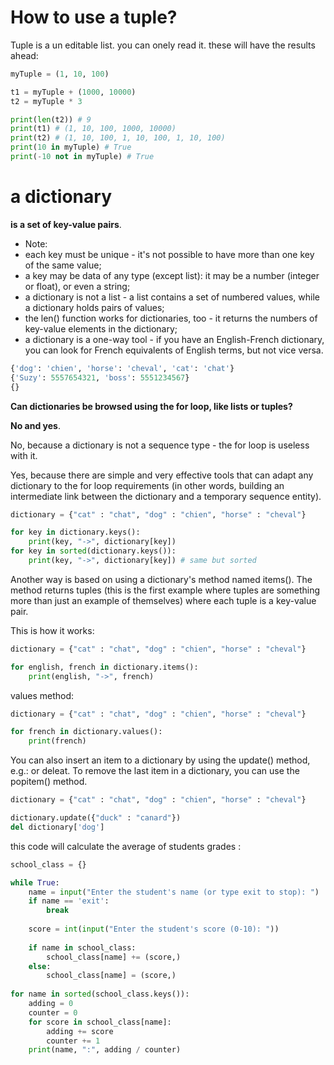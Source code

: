 # How to use a tuple?
Tuple is a un editable list. you can onely read it.
these will have the results ahead:

```python
myTuple = (1, 10, 100)

t1 = myTuple + (1000, 10000)
t2 = myTuple * 3

print(len(t2)) # 9
print(t1) # (1, 10, 100, 1000, 10000)
print(t2) # (1, 10, 100, 1, 10, 100, 1, 10, 100)
print(10 in myTuple) # True
print(-10 not in myTuple) # True
```
# a dictionary
**is a set of key-value pairs**.
- Note:
- each key must be unique - it's not possible to have more than one key of the same value;
- a key may be data of any type (except list): it may be a number (integer or float), or even a string;
- a dictionary is not a list - a list contains a set of numbered values, while a dictionary holds pairs of values;
- the len() function works for dictionaries, too - it returns the numbers of key-value elements in the dictionary;
- a dictionary is a one-way tool - if you have an English-French dictionary, you can look for French equivalents of English terms, but not vice versa.
```python
{'dog': 'chien', 'horse': 'cheval', 'cat': 'chat'}
{'Suzy': 5557654321, 'boss': 5551234567}
{}
```
**Can dictionaries be browsed using the for loop, like lists or tuples?**

**No and yes**.

No, because a dictionary is not a sequence type - the for loop is useless with it.

Yes, because there are simple and very effective tools that can adapt any dictionary to the for loop requirements (in other words, building an intermediate link between the dictionary and a temporary sequence entity).
```python
dictionary = {"cat" : "chat", "dog" : "chien", "horse" : "cheval"}

for key in dictionary.keys():
    print(key, "->", dictionary[key])
for key in sorted(dictionary.keys()):
    print(key, "->", dictionary[key]) # same but sorted
```
Another way is based on using a dictionary's method named items(). The method returns tuples (this is the first example where tuples are something more than just an example of themselves) where each tuple is a key-value pair.

This is how it works:
```python
dictionary = {"cat" : "chat", "dog" : "chien", "horse" : "cheval"}

for english, french in dictionary.items():
    print(english, "->", french)
```
values method:
```python
dictionary = {"cat" : "chat", "dog" : "chien", "horse" : "cheval"}

for french in dictionary.values():
    print(french)
```
You can also insert an item to a dictionary by using the update() method, e.g.:
or deleat. To remove the last item in a dictionary, you can use the popitem() method.
```python
dictionary = {"cat" : "chat", "dog" : "chien", "horse" : "cheval"}

dictionary.update({"duck" : "canard"})
del dictionary['dog'] 

```
this code will calculate the average of students grades :
```python
school_class = {}

while True:
    name = input("Enter the student's name (or type exit to stop): ")
    if name == 'exit':
        break
    
    score = int(input("Enter the student's score (0-10): "))
    
    if name in school_class:
        school_class[name] += (score,)
    else:
        school_class[name] = (score,)
        
for name in sorted(school_class.keys()):
    adding = 0
    counter = 0
    for score in school_class[name]:
        adding += score
        counter += 1
    print(name, ":", adding / counter)

```
